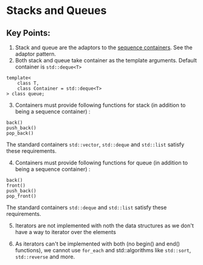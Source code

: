 # Stacks and Queues

## Key Points:
1. Stack and queue are the adaptors to the [sequence containers](http://en.cppreference.com/w/cpp/concept/SequenceContainer). See the adaptor pattern. 
2. Both stack and queue take container as the template arguments. Default container is ```std::deque<T>```
```
template<
    class T,
    class Container = std::deque<T>
> class queue;
```
3. Containers must provide following functions for stack (in addition to being a sequence container) :
```
back()
push_back()
pop_back()
```
The standard containers ```std::vector```, ```std::deque``` and ```std::list``` satisfy these requirements.

4. Containers must provide following functions for queue (in addition to being a sequence container) :
```
back()
front()
push_back()
pop_front()
```
The standard containers ```std::deque``` and ```std::list``` satisfy these requirements.

5. Iterators are not implemented with noth the data structures as we don't have a way to iterator over the elements

6. As iterators can't be implemented with both (no begin() and end() functions), we cannot use ```for_each``` and std::algorithms like ```std::sort```, ```std::reverse``` and more. 